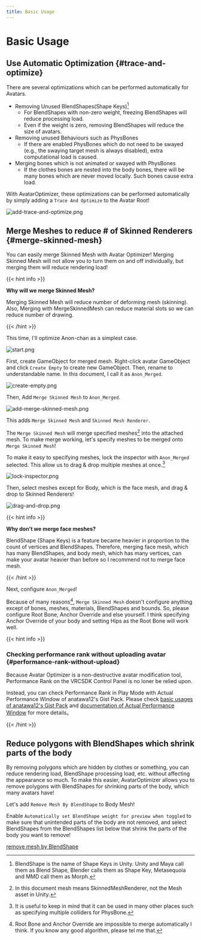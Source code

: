 ```yaml
---
title: Basic Usage
---
```


Basic Usage
===

Use Automatic Optimization {#trace-and-optimize}
---

There are several optimizations which can be performed automatically for Avatars.

- Removing Unused BlendShapes(Shape Keys)[^blend-shape]
  - For BlendShapes with non-zero weight, freezing BlendShapes will reduce processing load.
  - Even if the weight is zero, removing BlendShapes will reduce the size of avatars.
- Removing unused Behaviours such as PhysBones
  - If there are enabled PhysBones which do not need to be swayed (e.g., the swaying target mesh is always disabled), extra computational load is caused.
- Merging bones which is not animated or swayed with PhysBones
  - If the clothes bones are nested into the body bones, there will be many bones which are never moved locally. Such bones cause extra load.

With AvatarOptimizer, these optimizations can be performed automatically by simply adding a `Trace And Optimize` to the Avatar Root!

![add-trace-and-optimize.png](add-trace-and-optimize.png)

[^blend-shape]: BlendShape is the name of Shape Keys in Unity. Unity and Maya call them as Blend Shape, Blender calls them as Shape Key, Metasequoia and MMD call them as Morph.

Merge Meshes to reduce # of Skinned Renderers {#merge-skinned-mesh}
--

You can easily merge Skinned Mesh with Avatar Optimizer!
Merging Skinned Mesh will not allow you to turn them on and off individually, but merging them will reduce rendering load!

{{< hint info >}}

**Why will we merge Skinned Mesh?**

Merging Skinned Mesh will reduce number of deforming mesh (skinning).
Also, Merging with MergeSkinnedMesh can reduce material slots so we can reduce number of drawing. 

{{< /hint >}}

This time, I'll optimize Anon-chan as a simplest case.

![start.png](./start.png)

First, create GameObject for merged mesh.
Right-click avatar GameObject and click `Create Empty` to create new GameObject.
Then, rename to understandable name. In this document, I call it as `Anon_Merged`.

![create-empty.png](./create-empty.png)

Then, Add `Merge Skinned Mesh` to `Anon_Merged`.

![add-merge-skinned-mesh.png](./add-merge-skinned-mesh.png)

This adds `Merge Skinned Mesh` and `Skinned Mesh Renderer`.

The `Merge Skinned Mesh` will merge specified meshes[^mesh] into the attached mesh. 
To make merge working, let's specify meshes to be merged onto `Merge Skinned Mesh`!

To make it easy to specifying meshes, lock the inspector with `Anon_Merged` selected. 
This allow us to drag & drop multiple meshes at once.[^tip-lock-inspector]

![lock-inspector.png](./lock-inspector.png)

Then, select meshes except for Body, which is the face mesh, and drag & drop to Skinned Renderers!

![drag-and-drop.png](./drag-and-drop.png)

{{< hint info >}}

**Why don't we merge face meshes?**

BlendShape (Shape Keys) is a feature became heavier in proportion to the count of vertices and BlendShapes.
Therefore, merging face mesh, which has many BlendShapes, and body mesh, which has many vertices, can make your avatar heavier than before
so I recommend not to merge face mesh.

{{< /hint >}}

Next, configure `Anon_Merged`!

Because of many reasons[^merge-skinned-mesh], `Merge Skinned Mesh` doesn't configure anything except of bones, meshes, materials, BlendShapes and bounds.
So, please configure Root Bone, Anchor Override and else yourself.
I think specifying Anchor Override of your body and setting Hips as the Root Bone will work well.

{{< hint info >}}

### Checking performance rank without uploading avatar {#performance-rank-without-upload}

Because Avatar Optimizer is a non-destructive avatar modification tool,
Performance Rank on the VRCSDK Control Panel is no loner be relied upon.

Instead, you can check Performance Rank in Play Mode with Actual Performance Window of anatawa12's Gist Pack.
Please check [basic usages of anatawa12's Gist Pack][gists-basic-usage] and [documentation of Actual Performance Window][Actual Performance Window] for more details。

[gists-basic-usage]: https://vpm.anatawa12.com/gists/ja/docs/basic-usage/
[Actual Performance Window]: https://vpm.anatawa12.com/gists/ja/docs/reference/actual-performance-window/

{{< /hint >}}

[^tip-lock-inspector]: It is useful to keep in mind that it can be used in many other places such as specifying multiple colliders for PhysBone.
[^merge-skinned-mesh]: Root Bone and Anchor Override are impossible to merge automatically I think. If you know any good algorithm, please tel me that.
[^mesh]: In this document mesh means SkinnedMeshRenderer, not the Mesh asset in Unity.

Reduce polygons with BlendShapes which shrink parts of the body
---

By removing polygons which are hidden by clothes or something, you can reduce rendering load, BlendShape processing load, etc. without affecting the appearance so much.
To make this easier, AvatarOptimizer allows you to remove polygons with BlendShapes for shrinking parts of the body, which many avatars have!

Let's add `Remove Mesh By BlendShape` to Body Mesh!

Enable `Automatically set BlendShape weight for preview when toggled` to make sure that unintended parts of the body are not removed, and
select BlendShapes from the BlendShapes list below that shrink the parts of the body you want to remove!

[remove mesh by BlendShape](./remove-mesh-by-blendshape.png)
